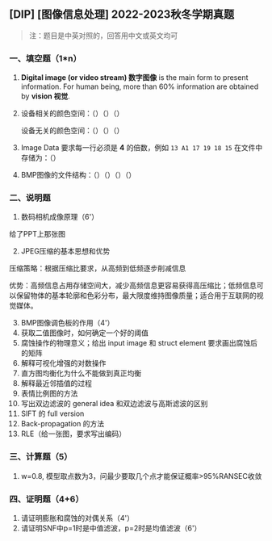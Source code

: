 ## [DIP] [图像信息处理] 2022-2023秋冬学期真题

> 注：题目是中英对照的，回答用中文或英文均可

### 一、填空题（1*n）

1. **Digital image (or video stream) 数字图像** is the main form to present information. For human being, more than 60% information are obtained by **vision 视觉**.

2. 设备相关的颜色空间：（）（）（）

   设备无关的颜色空间：（）（）（）

3. Image Data 要求每一行必须是 **4** 的倍数，例如 `13 A1 17 19 18 15` 在文件中存储为：（）

4. BMP图像的文件结构：（）（）（）（）

### 二、说明题

1. 数码相机成像原理（6'）

给了PPT上那张图

2. JPEG压缩的基本思想和优势

压缩策略：根据压缩比要求，从高频到低频逐步削减信息

优势：高频信息占用存储空间大，减少高频信息更容易获得高压缩比；低频信息可以保留物体的基本轮廓和色彩分布，最大限度维持图像质量；适合用于互联网的视觉媒体。

3. BMP图像调色板的作用（4'）
4. 获取二值图像时，如何确定一个好的阈值
5. 腐蚀操作的物理意义；给出 input image 和 struct element 要求画出腐蚀后的矩阵
6. 解释可视化增强的对数操作
7. 直方图均衡化为什么不能做到真正均衡
8. 解释最近邻插值的过程
9. 表情比例图的方法
10. 写出双边滤波的 general idea 和双边滤波与高斯滤波的区别
11. SIFT 的 full version
12. Back-propagation 的方法
13. RLE（给一张图，要求写出编码）

### 三、计算题（5）

1. w=0.8, 模型取点数为3，问最少要取几个点才能保证概率>95%RANSEC收敛

### 四、证明题（4+6）

1. 请证明膨胀和腐蚀的对偶关系（4'）
2. 请证明SNF中p=1时是中值滤波，p=2时是均值滤波（6'）

